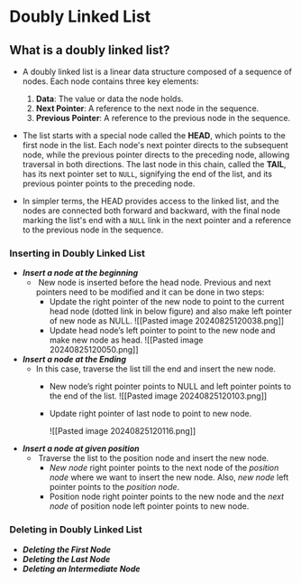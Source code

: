 # Doubly Linked List
## What is a doubly linked list?
-  A doubly linked list is a linear data structure composed of a sequence of nodes. Each node contains three key elements:

	1. **Data**: The value or data the node holds.
	2. **Next Pointer**: A reference to the next node in the sequence.
	3. **Previous Pointer**: A reference to the previous node in the sequence.
- The list starts with a special node called the **HEAD**, which points to the first node in the list. Each node's next pointer directs to the subsequent node, while the previous pointer directs to the preceding node, allowing traversal in both directions. The last node in this chain, called the **TAIL**, has its next pointer set to `NULL`, signifying the end of the list, and its previous pointer points to the preceding node.
- In simpler terms, the HEAD provides access to the linked list, and the nodes are connected both forward and backward, with the final node marking the list's end with a `NULL` link in the next pointer and a reference to the previous node in the sequence.

### Inserting in Doubly Linked List
- ***Insert a node at the beginning***
	-  New node is inserted before the head node. Previous and next pointers need to be modified and it can be done in two steps:
		- Update the right pointer of the new node to point to the current head node (dotted link in below figure) and also make left pointer of new node as NULL.
		  ![[Pasted image 20240825120038.png]]
		- Update head node’s left pointer to point to the new node and make new node as head.
		  ![[Pasted image 20240825120050.png]]
- ***Insert a node at the Ending***
	- In this case, traverse the list till the end and insert the new node.
		- New node’s right pointer points to NULL and left pointer points to the end of the list.
		 ![[Pasted image 20240825120103.png]]
		- Update right pointer of last node to point to new node.
		 
		  ![[Pasted image 20240825120116.png]]
- ***Insert a node at given position***
	-  Traverse the list to the position node and insert the new node.
		- _New node_ right pointer points to the next node of the _position node_ where we want to insert the new node. Also, _new node_ left pointer points to the _position node_.
		- Position node right pointer points to the new node and the _next node_ of position node left pointer points to new node.

### Deleting in Doubly Linked List
- ***Deleting the First Node***
-  ***Deleting the Last Node***
-  ***Deleting an Intermediate Node***